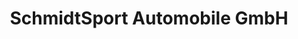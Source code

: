 ---
title: "SchmidtSport Automobile GmbH"
url: /dorsten/schmidtsport-automobile-gmbh/
shop: Autoteile
---